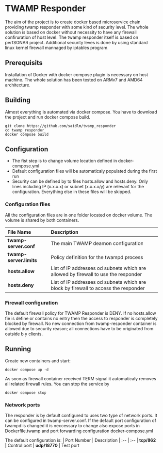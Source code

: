 # TWAMP Responder
The aim of the project is to create docker based microservice chain providing twamp responder with some kind of security level. 
The whole solution is based on docker without necessity to have any firewall confiruration of host level.
The twamp responder itself is based on perfSONAR project. Additional security leves is done by using standard linux kernel firewall mannaged by iptables program.

## Prerequisits
Installation of Docker with docker compose plugin is necessary on host machine.
The whole solution has been tested on ARMv7 and AMD64 architecture.

## Building
Almost everything is automated via docker compose. You have to download the project and run docker compose build.
```
git clone https://github.com/saidlm/twamp_responder
cd twamp_responder
docker compose build
```

## Configuration
* The fist step is to change volume location defined in docker-compose.yml
* Default configuration files will be automaticaly populated during the first run 
* Security can be defined by to files hosts.allow and hosts.deny. Only lines including IP (x.x.x.x) or subnet (x.x.x.x/y) are relevant for the configuration. Everything else in these files will be skipped. 

### Configuration files
All the configuration files are in one folder located on docker volume. The volume is shared by both containers.

| File Name | Description 
| :-- | :--
| **twamp-server.conf** | The main TWAMP deamon configuration
| **twamp-server.limits** | Policy definition for the twampd process
| **hosts.allow** | List of IP addresses od subnets which are allowed by firewall to use the responder
| **hosts.deny** | List of IP addresses od subnets which are block by firewall to access the responder

### Firewall configuration
The default firewall policy for TWAMP Responder is DENY. If no hosts.allow fie is define or contains no entry then the access to responder is completely blocked by firewall. No new connection from twamp-responder container is allowed due to security reason; all connections have to be originated from outside b y clients.

## Running
Create new containers and start:
```
docker compose up -d
```
As soon as firewall container received TERM signal it automaticaly removes all related firewall rules. You can stop the service by
```
docker compose stop
```

### Network ports
The responder is by default configured to uses two type of network ports. It can be configured in twamp-server.conf. If the default port configuration of twampd is changed it is neccessary to change also expose ports in Dockerfile.twamp and port forwarding configuration docker-compose.yml

The default configuration is:
| Port Number | Description
| :-- | :--
| **tcp/862** | Control port
| **udp/18770** | Test port
